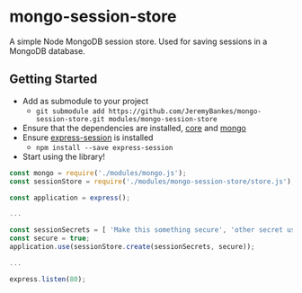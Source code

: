 # mongo-session-store
A simple Node MongoDB session store.
Used for saving sessions in a MongoDB database.

## Getting Started
 - Add as submodule to your project
   - ```git submodule add https://github.com/JeremyBankes/mongo-session-store.git modules/mongo-session-store```
 - Ensure that the dependencies are installed, [core](https://github.com/JeremyBankes/core) and [mongo](https://github.com/JeremyBankes/mongo)
 - Ensure [express-session](https://www.npmjs.com/package/express-session) is installed
   - ```npm install --save express-session```
 - Start using the library!

```js
const mongo = require('./modules/mongo.js');
const sessionStore = require('./modules/mongo-session-store/store.js');

const application = express();

...

const sessionSecrets = [ 'Make this something secure', 'other secret used to sign cookie' ];
const secure = true;
application.use(sessionStore.create(sessionSecrets, secure));

...

express.listen(80);
```
